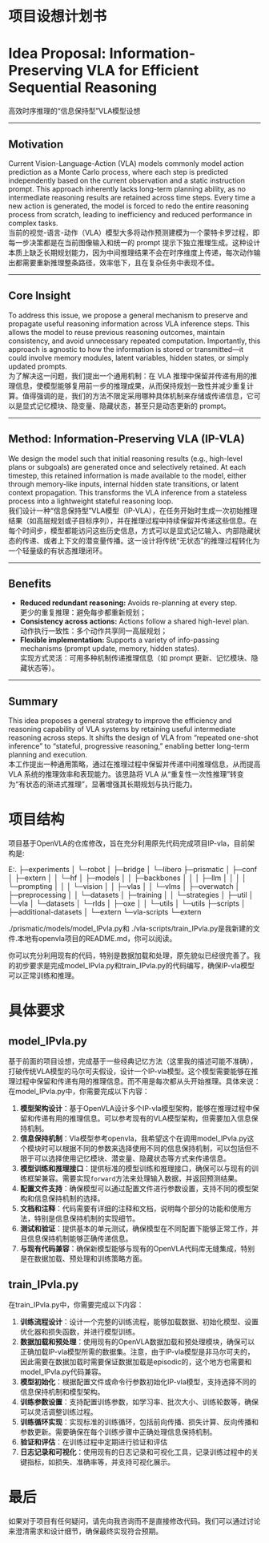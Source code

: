 # 项目设想计划书
# Idea Proposal: Information-Preserving VLA for Efficient Sequential Reasoning  
高效时序推理的“信息保持型”VLA模型设想

---

## Motivation  
Current Vision-Language-Action (VLA) models commonly model action prediction as a Monte Carlo process, where each step is predicted independently based on the current observation and a static instruction prompt. This approach inherently lacks long-term planning ability, as no intermediate reasoning results are retained across time steps. Every time a new action is generated, the model is forced to redo the entire reasoning process from scratch, leading to inefficiency and reduced performance in complex tasks.  
当前的视觉-语言-动作（VLA）模型大多将动作预测建模为一个蒙特卡罗过程，即每一步决策都是在当前图像输入和统一的 prompt 提示下独立推理生成。这种设计本质上缺乏长期规划能力，因为中间推理结果不会在时序维度上传递，每次动作输出都需要重新推理整条路径，效率低下，且在复杂任务中表现不佳。

---

## Core Insight  
To address this issue, we propose a general mechanism to preserve and propagate useful reasoning information across VLA inference steps. This allows the model to reuse previous reasoning outcomes, maintain consistency, and avoid unnecessary repeated computation. Importantly, this approach is agnostic to how the information is stored or transmitted—it could involve memory modules, latent variables, hidden states, or simply updated prompts.  
为了解决这一问题，我们提出一个通用机制：在 VLA 推理中保留并传递有用的推理信息，使模型能够复用前一步的推理成果，从而保持规划一致性并减少重复计算。值得强调的是，我们的方法不限定采用哪种具体机制来存储或传递信息，它可以是显式记忆模块、隐变量、隐藏状态，甚至只是动态更新的 prompt。

---

## Method: Information-Preserving VLA (IP-VLA)  
We design the model such that initial reasoning results (e.g., high-level plans or subgoals) are generated once and selectively retained. At each timestep, this retained information is made available to the model, either through memory-like inputs, internal hidden state transitions, or latent context propagation. This transforms the VLA inference from a stateless process into a lightweight stateful reasoning loop.  
我们设计一种“信息保持型”VLA模型（IP-VLA），在任务开始时生成一次初始推理结果（如高层规划或子目标序列），并在推理过程中持续保留并传递这些信息。在每个时间步，模型都能访问这些历史信息，方式可以是显式记忆输入、内部隐藏状态的传递、或者上下文的潜变量传播。这一设计将传统“无状态”的推理过程转化为一个轻量级的有状态推理闭环。

---

## Benefits  
- **Reduced redundant reasoning:** Avoids re-planning at every step.  
  更少的重复推理：避免每步都重新规划；  
- **Consistency across actions:** Actions follow a shared high-level plan.  
  动作执行一致性：多个动作共享同一高层规划；  
- **Flexible implementation:** Supports a variety of info-passing mechanisms (prompt update, memory, hidden states).  
  实现方式灵活：可用多种机制传递推理信息（如 prompt 更新、记忆模块、隐藏状态等）。

---

## Summary  
This idea proposes a general strategy to improve the efficiency and reasoning capability of VLA systems by retaining useful intermediate reasoning across steps. It shifts the design of VLA from “repeated one-shot inference” to “stateful, progressive reasoning,” enabling better long-term planning and execution.  
本工作提出一种通用策略，通过在推理过程中保留并传递中间推理信息，从而提高 VLA 系统的推理效率和表现能力。该思路将 VLA 从“重复性一次性推理”转变为“有状态的渐进式推理”，显著增强其长期规划与执行能力。
# 项目结构
项目基于OpenVLA的仓库修改，旨在充分利用原先代码完成项目IP-vla，目前架构是:

E:.
├─experiments
│  └─robot
│      ├─bridge
│      └─libero
├─prismatic
│  ├─conf
│  ├─extern
│  │  └─hf
│  ├─models
│  │  ├─backbones
│  │  │  ├─llm
│  │  │  │  └─prompting
│  │  │  └─vision
│  │  ├─vlas
│  │  └─vlms
│  ├─overwatch
│  ├─preprocessing
│  │  └─datasets
│  ├─training
│  │  └─strategies
│  ├─util
│  └─vla
│      └─datasets
│          └─rlds
│              ├─oxe
│              │  └─utils
│              └─utils
├─scripts
│  ├─additional-datasets
│  └─extern
└─vla-scripts
    └─extern


./prismatic/models/model_IPvla.py和 ./vla-scripts/train_IPvla.py是我新建的文件.本地有openvla项目的README.md，你可以阅读。


你可以充分利用现有的代码，特别是数据加载和处理，原先貌似已经很完善了。我的初步要求是完成model_IPvla.py和train_IPvla.py的代码编写，确保IP-vla模型可以正常训练和推理。

# 具体要求

## model_IPvla.py

基于前面的项目设想，完成基于一些经典记忆方法（这里我的描述可能不准确），打破传统VLA模型的马尔可夫假设，设计一个IP-vla模型。这个模型需要能够在推理过程中保留和传递有用的推理信息。而不用是每次都从头开始推理。具体来说：
在model_IPvla.py中，你需要完成以下内容：

1. **模型架构设计**：基于OpenVLA设计多个IP-vla模型架构，能够在推理过程中保留和传递有用的推理信息。可以参考现有的VLA模型架构，但需要加入信息保持机制。
2. **信息保持机制**：Vla模型参考openvla，我希望这个在调用model_IPvla.py这个模块时可以根据不同的参数来选择使用不同的信息保持机制，可以包括但不限于可以选择使用记忆模块、潜变量、隐藏状态等方式来传递信息。
3. **模型训练和推理接口**：提供标准的模型训练和推理接口，确保可以与现有的训练框架兼容。需要实现`forward`方法来处理输入数据，并返回预测结果。
4. **配置文件支持**：确保模型可以通过配置文件进行参数设置，支持不同的模型架构和信息保持机制的选择。
5. **文档和注释**：代码需要有详细的注释和文档，说明每个部分的功能和使用方法，特别是信息保持机制的实现细节。
6. **测试和验证**：提供基本的单元测试，确保模型在不同配置下能够正常工作，并且信息保持机制能够正确传递信息。
7. **与现有代码兼容**：确保新模型能够与现有的OpenVLA代码库无缝集成，特别是在数据加载、预处理和训练策略方面。

## train_IPvla.py
在train_IPvla.py中，你需要完成以下内容：
1. **训练流程设计**：设计一个完整的训练流程，能够加载数据、初始化模型、设置优化器和损失函数，并进行模型训练。
2. **数据加载和预处理**：使用现有的OpenVLA数据加载和预处理模块，确保可以正确加载IP-vla模型所需的数据集。注意，由于IP-vla模型是非马尔可夫的，因此需要在数据加载时需要保证数据加载是episodic的，这个地方也需要和model_IPvla.py代码兼容。
3. **模型初始化**：根据配置文件或命令行参数初始化IP-vla模型，支持选择不同的信息保持机制和模型架构。
4. **训练参数设置**：支持配置训练参数，如学习率、批次大小、训练轮数等，确保可以灵活调整训练过程。
5. **训练循环实现**：实现标准的训练循环，包括前向传播、损失计算、反向传播和参数更新。需要确保在每个训练步骤中正确处理信息保持机制。
6. **验证和评估**：在训练过程中定期进行验证和评估
7. **日志记录和可视化**：使用现有的日志记录和可视化工具，记录训练过程中的关键指标，如损失、准确率等，并支持可视化展示。

# 最后
如果对于项目有任何疑问，请先向我咨询而不是直接修改代码。我们可以通过讨论来澄清需求和设计细节，确保最终实现符合预期。